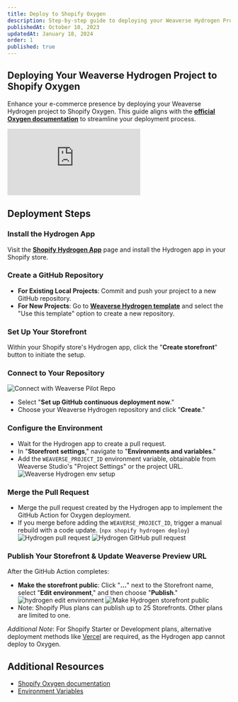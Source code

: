```yaml
---
title: Deploy to Shopify Oxygen
description: Step-by-step guide to deploying your Weaverse Hydrogen Project on Shopify Oxygen.
publishedAt: October 10, 2023
updatedAt: January 18, 2024
order: 1
published: true
---
```


## **Deploying Your Weaverse Hydrogen Project to Shopify Oxygen**

Enhance your e-commerce presence by deploying your Weaverse Hydrogen project to Shopify Oxygen. This guide aligns with the **[official Oxygen documentation](https://shopify.dev/docs/custom-storefronts/oxygen)** to streamline your deployment process.

<iframe src="https://share.descript.com/embed/zWZHewI89tJ?transcript=false" frameBorder="0" webkitallowfullscreen="true" mozallowfullscreen="true" allowFullScreen></iframe>

## **Deployment Steps**

### Install the Hydrogen App

Visit the **[Shopify Hydrogen App](https://apps.shopify.com/hydrogen)** page and install the Hydrogen app in your Shopify store.

### Create a GitHub Repository

- **For Existing Local Projects**: Commit and push your project to a new GitHub repository.
- **For New Projects**: Go to **[Weaverse Hydrogen template](https://github.com/Weaverse/pilot)** and select the "Use this template" option to create a new repository.

### Set Up Your Storefront

Within your Shopify store's Hydrogen app, click the "**Create storefront**" button to initiate the setup.

### Connect to Your Repository

![Connect with Weaverse Pilot Repo](https://cdn.shopify.com/s/files/1/0838/0052/3057/files/hydrogen_create_storefront.png?v=1713672758)

- Select "**Set up GitHub continuous deployment now**."
- Choose your Weaverse Hydrogen repository and click "**Create**."

### Configure the Environment

- Wait for the Hydrogen app to create a pull request.
- In "**Storefront settings**," navigate to "**Environments and variables**."
- Add the `WEAVERSE_PROJECT_ID` environment variable, obtainable from Weaverse Studio's "Project Settings" or the project URL.
  ![Weaverse Hydrogen env setup](https://cdn.shopify.com/s/files/1/0838/0052/3057/files/weaverse_hydrogen_env_setup.png?v=1713673035)

### Merge the Pull Request

- Merge the pull request created by the Hydrogen app to implement the GitHub Action for Oxygen deployment.
- If you merge before adding the `WEAVERSE_PROJECT_ID`, trigger a manual rebuild with a code update. (`npx shopify hydrogen deploy`)
  ![Hydrogen pull request](https://cdn.shopify.com/s/files/1/0838/0052/3057/files/hydrogen_deployment.png?v=1713672917)
  ![Hydrogen GitHub pull request](https://cdn.shopify.com/s/files/1/0838/0052/3057/files/hydrogen_pull_request.png?v=1713674248)

### Publish Your Storefront & Update Weaverse Preview URL

After the GitHub Action completes:

- **Make the storefront public**: Click "**...**" next to the Storefront name, select "**Edit environment**," and then choose "**Publish**."
  ![hydrogen edit environment](https://cdn.shopify.com/s/files/1/0838/0052/3057/files/hydrogen_edit_environment.png?v=1713673181)
  ![Make Hydrogen storefront public](https://cdn.shopify.com/s/files/1/0728/0410/6547/files/make_hydrogen_storefront_public.webp)
- Note: Shopify Plus plans can publish up to 25 Storefronts. Other plans are limited to one.

_Additional Note_: For Shopify Starter or Development plans, alternative deployment methods like [Vercel](/docs/deployment/vercel) are required, as the Hydrogen app cannot deploy to Oxygen.

## **Additional Resources**

- [Shopify Oxygen documentation](https://shopify.dev/docs/custom-storefronts/oxygen)
- [Environment Variables](/docs/guides/environment-variables)
